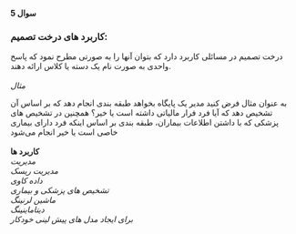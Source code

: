 **سوال 5**<br>
### کاربرد های درخت تصمیم:
درخت تصمیم در مسائلی کاربرد دارد که بتوان آنها را به صورتی مطرح نمود که پاسخ واحدی به صورت نام یک دسته یا کلاس ارائه دهند.
<br>
<br>
*مثال*

به عنوان مثال فرض کنید مدیر یک پایگاه بخواهد طبقه بندی انجام دهد که بر اساس آن تشخیص دهد که آیا فرد فرار مالیاتی داشته است یا خیر؟  همچنین در تشخیص های پزشکی که  با داشتن اطلاعات بیماران،  طبقه بندی بر اساس اینکه فرد دارای بیماری خاصی است یا خیر  انجام می‌شود
<br>
<br>
**کاربرد ها**<Br>
  *مدیریت*<br>
  *مدیریت ریسک*<br>
  *داده کاوی*<br>
  *تشخیص های پزشکی و بیماری*<br>
  *ماشین لرنینگ*<br>
  *دیتاماینینگ*<br>
  *برای ایجاد مدل های پیش لینی خودکار*<br>
